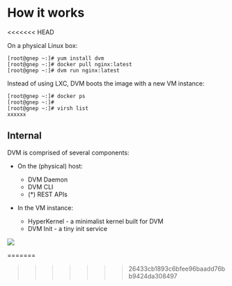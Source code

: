 # How it works
<<<<<<< HEAD

On a physical Linux box:

	[root@gnep ~:]# yum install dvm
	[root@gnep ~:]# docker pull nginx:latest
	[root@gnep ~:]# dvm run nginx:latest

Instead of using LXC, DVM boots the image with a new VM instance:

	[root@gnep ~:]# docker ps
	[root@gnep ~:]#
	[root@gnep ~:]# virsh list
	xxxxxx

## Internal

DVM is comprised of several components:

- On the (physical) host:
  - DVM Daemon
  - DVM CLI
  - (*) REST APIs

- In the VM instance:
  - HyperKernel - a minimalist kernel built for DVM
  - DVM Init - a tiny init service

![](https://trello-attachments.s3.amazonaws.com/552cbb0e30cc49001aaa25fc/872x464/7f1c42bbd4d73b17b7fb3670ef4994bb/upload_2015-04-14_at_3.00.26_pm.png)

=======
>>>>>>> 26433cb1893c6bfee96baadd76bb9424da308497
